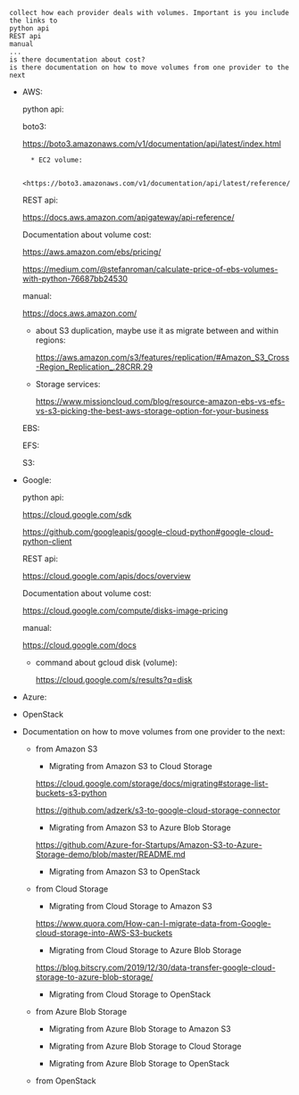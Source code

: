 ```by professor's notes:
collect how each provider deals with volumes. Important is you include the links to
python api
REST api
manual
...
is there documentation about cost?
is there documentation on how to move volumes from one provider to the next
```

* AWS:

    python api: 
    
    boto3:
    
    <https://boto3.amazonaws.com/v1/documentation/api/latest/index.html>
    
        * EC2 volume:
            
            <https://boto3.amazonaws.com/v1/documentation/api/latest/reference/services/ec2.html#volume>
    
    REST api: 
    
    <https://docs.aws.amazon.com/apigateway/api-reference/>
    
    Documentation about volume cost: 
    
    <https://aws.amazon.com/ebs/pricing/>
    
    <https://medium.com/@stefanroman/calculate-price-of-ebs-volumes-with-python-76687bb24530>
    
    manual: 
    
    <https://docs.aws.amazon.com/>
    
    * about S3 duplication, maybe use it as migrate between and within regions:
    
         <https://aws.amazon.com/s3/features/replication/#Amazon_S3_Cross-Region_Replication_.28CRR.29>
    
    * Storage services:
    
         <https://www.missioncloud.com/blog/resource-amazon-ebs-vs-efs-vs-s3-picking-the-best-aws-storage-option-for-your-business>
    
    EBS:
    
    EFS:
    
    S3:

* Google:

    python api: 
    
    <https://cloud.google.com/sdk>
    
    <https://github.com/googleapis/google-cloud-python#google-cloud-python-client>
    
    REST api: 
    
    <https://cloud.google.com/apis/docs/overview>
    
    Documentation about volume cost: 
    
    <https://cloud.google.com/compute/disks-image-pricing>
    
    manual: 
    
    <https://cloud.google.com/docs>
    
    * command about gcloud disk (volume):
        
         <https://cloud.google.com/s/results?q=disk>

* Azure:

* OpenStack

* Documentation on how to move volumes from one provider to the next: 
    * from Amazon S3
        * Migrating from Amazon S3 to Cloud Storage
        
        <https://cloud.google.com/storage/docs/migrating#storage-list-buckets-s3-python>
        
        <https://github.com/adzerk/s3-to-google-cloud-storage-connector>
        
        * Migrating from Amazon S3 to Azure Blob Storage
        
        <https://github.com/Azure-for-Startups/Amazon-S3-to-Azure-Storage-demo/blob/master/README.md>
        
        * Migrating from Amazon S3 to OpenStack
        
    * from Cloud Storage
    
        * Migrating from Cloud Storage to Amazon S3
        
        <https://www.quora.com/How-can-I-migrate-data-from-Google-cloud-storage-into-AWS-S3-buckets>
        
        * Migrating from Cloud Storage to Azure Blob Storage
        
        <https://blog.bitscry.com/2019/12/30/data-transfer-google-cloud-storage-to-azure-blob-storage/>
        
        * Migrating from Cloud Storage to OpenStack
        
    * from Azure Blob Storage
        
        * Migrating from Azure Blob Storage to Amazon S3
        
        * Migrating from Azure Blob Storage to Cloud Storage
        
        * Migrating from Azure Blob Storage to OpenStack
        
    * from OpenStack